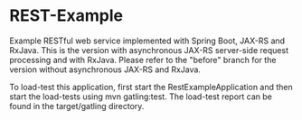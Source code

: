 # REST-Example
Example RESTful web service implemented with Spring Boot, JAX-RS and RxJava.
This is the version with asynchronous JAX-RS server-side request processing and with RxJava.
Please refer to the "before" branch for the version without asynchronous JAX-RS and RxJava.

To load-test this application, first start the RestExampleApplication and then start the load-tests using mvn gatling:test.
The load-test report can be found in the target/gatling directory.
